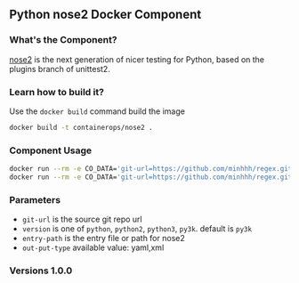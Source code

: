 ## Python nose2 Docker Component

### What's the Component?
[nose2](https://github.com/nose-devs/nose2) is the next generation of nicer testing for Python, based on the plugins branch of unittest2.

### Learn how to build it?
Use the `docker build` command build the image
```bash
docker build -t containerops/nose2 .
```

### Component Usage
```bash
docker run --rm -e CO_DATA='git-url=https://github.com/minhhh/regex.git entry-path=.' containerops/nose2
docker run --rm -e CO_DATA='git-url=https://github.com/minhhh/regex.git entry-path=. version=python' containerops/nose2
```

### Parameters
- `git-url` is the source git repo url
- `version` is one of `python`, `python2`, `python3`, `py3k`.  default is `py3k`
- `entry-path` is the entry file or path for nose2
- `out-put-type` available value: yaml,xml

### Versions 1.0.0
